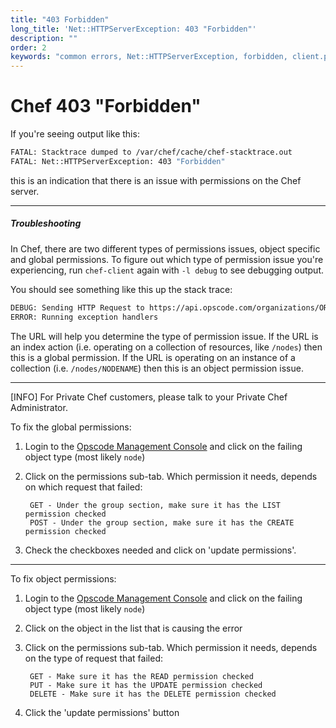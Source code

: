 ```yaml
---
title: "403 Forbidden"
long_title: 'Net::HTTPServerException: 403 "Forbidden"'
description: ""
order: 2
keywords: "common errors, Net::HTTPServerException, forbidden, client.pem not found"
---
```


# Chef 403 "Forbidden"

If you're seeing output like this:

```bash
FATAL: Stacktrace dumped to /var/chef/cache/chef-stacktrace.out
FATAL: Net::HTTPServerException: 403 "Forbidden"
```

this is an indication that there is an issue with permissions on the Chef server.

- - -

##### Troubleshooting

In Chef, there are two different types of permissions issues, object specific and global permissions. To figure out which type of permission issue you're experiencing, run `chef-client` again with `-l debug` to see debugging output.

You should see something like this up the stack trace:

```bash
DEBUG: Sending HTTP Request to https://api.opscode.com/organizations/ORGNAME/nodes
ERROR: Running exception handlers
```

The URL will help you determine the type of permission issue. If the URL is an index action (i.e. operating on a collection of resources, like `/nodes`) then this is a global permission. If the URL is operating on an instance of a collection (i.e. `/nodes/NODENAME`) then this is an object permission issue.

- - -

[INFO] For Private Chef customers, please talk to your Private Chef Administrator.

To fix the global permissions:

1. Login to the [Opscode Management Console](https://manage.opscode.com) and click on the failing object type (most likely `node`)

2. Click on the permissions sub-tab. Which permission it needs, depends on which request that failed:

        GET - Under the group section, make sure it has the LIST permission checked
        POST - Under the group section, make sure it has the CREATE permission checked

3. Check the checkboxes needed and click on 'update permissions'.

- - -

To fix object permissions:

1. Login to the [Opscode Management Console](https://manage.opscode.com) and click on the failing object type (most likely `node`)

2. Click on the object in the list that is causing the error

3. Click on the permissions sub-tab. Which permission it needs, depends on the type of request that failed:

        GET - Make sure it has the READ permission checked
        PUT - Make sure it has the UPDATE permission checked
        DELETE - Make sure it has the DELETE permission checked

4. Click the 'update permissions' button



